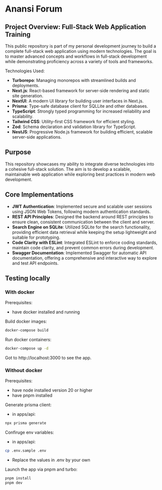 # Anansi Forum

## Project Overview: Full-Stack Web Application Training
This public repository is part of my personal development journey to build a complete full-stack web application using modern technologies. The goal is to master advanced concepts and workflows in full-stack development while demonstrating proficiency across a variety of tools and frameworks.

Technologies Used:
- **Turborepo**: Managing monorepos with streamlined builds and deployments.
- **Next.js**: React-based framework for server-side rendering and static site generation.
- **NextUI**: A modern UI library for building user interfaces in Next.js.
- **Prisma**: Type-safe database client for SQLLite and other databases.
- **TypeScript**: Strongly typed programming for increased reliability and scalability.
- **Tailwind CSS**: Utility-first CSS framework for efficient styling.
- **Zod**: Schema declaration and validation library for TypeScript.
- **NestJS**: Progressive Node.js framework for building efficient, scalable server-side applications.

## Purpose
This repository showcases my ability to integrate diverse technologies into a cohesive full-stack solution. The aim is to develop a scalable, maintainable web application while exploring best practices in modern web development.

## Core Implementations
- **JWT Authentication**: Implemented secure and scalable user sessions using JSON Web Tokens, following modern authentication standards.
- **REST API Principles**: Designed the backend around REST principles to ensure clean, consistent communication between the client and server.
- **Search Engine on SQLite**: Utilized SQLite for the search functionality, providing efficient data retrieval while keeping the setup lightweight and suitable for prototyping.
- **Code Clarity with ESLint**: Integrated ESLint to enforce coding standards, maintain code clarity, and prevent common errors during development.
- **Swagger Documentation**: Implemented Swagger for automatic API documentation, offering a comprehensive and interactive way to explore and test API endpoints.
## Testing locally
### With docker
Prerequisites:
- have docker installed and running

Build docker images:
```bash
docker-compose build
```

Run docker containers:
```bash
docker-compose up -d
```

Got to http://localhost:3000 to see the app.

### Without docker
Prerequisites:
- have node installed version 20 or higher
- have pnpm installed

Generate prisma client:
 - in apps/api:
```bash
npx prisma generate
```

Confiruge env variables:
 - in apps/api:
```bash
cp .env.sample .env
```
 - Replace the values in .env by your own

Launch the app via pnpm and turbo:
```bash
pnpm install
pnpm dev
```

